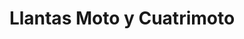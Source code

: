 ---
title: "Llantas Moto y Cuatrimoto"
url: /barrios-unidos/llantas-moto-y-cuatrimoto/
shop: neumáticos
---